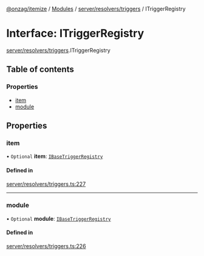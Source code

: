 [@onzag/itemize](../README.md) / [Modules](../modules.md) / [server/resolvers/triggers](../modules/server_resolvers_triggers.md) / ITriggerRegistry

# Interface: ITriggerRegistry

[server/resolvers/triggers](../modules/server_resolvers_triggers.md).ITriggerRegistry

## Table of contents

### Properties

- [item](server_resolvers_triggers.ITriggerRegistry.md#item)
- [module](server_resolvers_triggers.ITriggerRegistry.md#module)

## Properties

### item

• `Optional` **item**: [`IBaseTriggerRegistry`](server_resolvers_triggers.IBaseTriggerRegistry.md)

#### Defined in

[server/resolvers/triggers.ts:227](https://github.com/onzag/itemize/blob/73e0c39e/server/resolvers/triggers.ts#L227)

___

### module

• `Optional` **module**: [`IBaseTriggerRegistry`](server_resolvers_triggers.IBaseTriggerRegistry.md)

#### Defined in

[server/resolvers/triggers.ts:226](https://github.com/onzag/itemize/blob/73e0c39e/server/resolvers/triggers.ts#L226)
